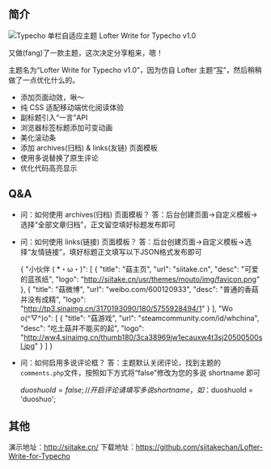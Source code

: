 简介
----

![Typecho 单栏自适应主题 Lofter Write for Typecho v1.0][1]

又做(fang)了一款主题，这次决定分享粗来，嗯！

主题名为“Lofter Write for Typecho v1.0”，因为仿自 Lofter 主题“[写][2]”，然后稍稍做了一点优化什么的。

 - 添加页面动效，啾～
 - 纯 CSS 适配移动端优化阅读体验
 - 副标题引入“一言”API
 - 浏览器标签标题添加可变动画
 - 美化滚动条
 - 添加 archives(归档) & links(友链) 页面模板
 - 使用多说替换了原生评论
 - 优化代码高亮显示

Q&A
----

 - 问：如何使用 archives(归档) 页面模板？
   答：后台创建页面->自定义模板->选择“全部文章归档”，正文留空填好标题发布即可

 - 问：如何使用 links(链接) 页面模板？
   答：后台创建页面->自定义模板->选择“友情链接”，填好标题正文填写以下JSON格式发布即可

    {
        "小伙伴 ( *・ω・)": [
            {
                "title": "菇主页", 
                "url": "siitake.cn", 
                "desc": "可爱的蓝孩纸", 
                "logo": "http://siitake.cn/usr/themes/mouto/img/favicon.png"
            }, 
            {
                "title": "菇微博", 
                "url": "weibo.com/600120933", 
                "desc": "普通的香菇并没有成精", 
                "logo": "http://tp3.sinaimg.cn/3170193090/180/5755928494/1"
            }
        ], 
        "Wo o(^▽^)o": [
            {
                "title": "菇游戏", 
                "url": "steamcommunity.com/id/whchina", 
                "desc": "吃土菇并不能买的起", 
                "logo": "http://ww4.sinaimg.cn/thumb180/3ca38969jw1ecauxw4t3sj20500500sl.jpg"
            }
        ]
    }

 - 问：如何启用多说评论框？
   答：主题默认关闭评论，找到主题的`comments.php`文件，按照如下方式将“false”修改为您的多说 shortname 即可

    $duoshuoId = false; //开启评论请填写多说 shortname，如：$duoshuoId = 'duoshuo';


其他
----

演示地址：http://siitake.cn/
下载地址：https://github.com/siitakechan/Lofter-Write-for-Typecho


  [1]: http://img.sucx.cn/di/18VN/Lofter-Write-for-Typecho-v1.jpg
  [2]: http://lofterphoto3.lofter.com/theme/preview?themeId=115002